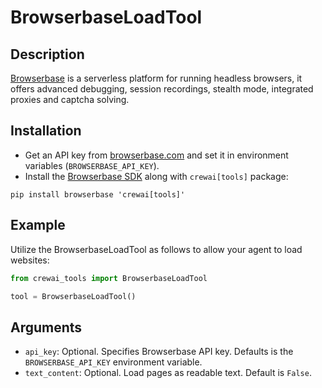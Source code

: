 # BrowserbaseLoadTool

## Description

[Browserbase](https://browserbase.com) is a serverless platform for running headless browsers, it offers advanced debugging, session recordings, stealth mode, integrated proxies and captcha solving.

## Installation

- Get an API key from [browserbase.com](https://browserbase.com) and set it in environment variables (`BROWSERBASE_API_KEY`).
- Install the [Browserbase SDK](http://github.com/browserbase/python-sdk) along with `crewai[tools]` package:

```
pip install browserbase 'crewai[tools]'
```

## Example

Utilize the BrowserbaseLoadTool as follows to allow your agent to load websites:

```python
from crewai_tools import BrowserbaseLoadTool

tool = BrowserbaseLoadTool()
```

## Arguments

- `api_key`: Optional. Specifies Browserbase API key. Defaults is the `BROWSERBASE_API_KEY` environment variable.
- `text_content`: Optional. Load pages as readable text. Default is `False`.
